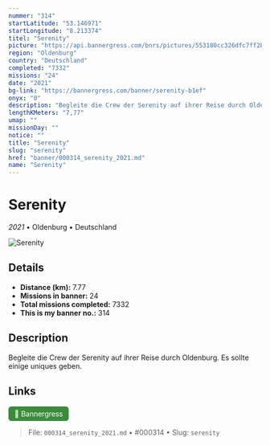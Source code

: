 ```yaml
---
nummer: "314"
startLatitude: "53.146971"
startLongitude: "8.213374"
titel: "Serenity"
picture: "https://api.bannergress.com/bnrs/pictures/553180cc326dfc7ff2b2341d4dacbd9e"
region: "Oldenburg"
country: "Deutschland"
completed: "7332"
missions: "24"
date: "2021"
bg-link: "https://bannergress.com/banner/serenity-b1ef"
onyx: "0"
description: "Begleite die Crew der Serenity auf ihrer Reise durch Oldenburg. Es sollte einige uniques geben."
lengthKMeters: "7,77"
umap: ""
missionDay: ""
notice: ""
title: "Serenity"
slug: "serenity"
href: "banner/000314_serenity_2021.md"
name: "Serenity"
---
```

# Serenity

*2021* • Oldenburg • Deutschland

![Serenity](https://api.bannergress.com/bnrs/pictures/553180cc326dfc7ff2b2341d4dacbd9e)



## Details
- **Distance (km):** 7.77
- **Missions in banner:** 24
- **Total missions completed:** 7332
- **This is my banner no.:** 314



## Description
Begleite die Crew der Serenity auf ihrer Reise durch Oldenburg. Es sollte einige uniques geben.



## Links
<a href="https://bannergress.com/banner/serenity-b1ef" target="_blank" style="display:inline-block;margin-right:8px;padding:6px 12px;background:#3c8b3c;color:#fff;text-decoration:none;border-radius:6px;">🔗 Bannergress</a>



> File: `000314_serenity_2021.md`
> • #000314
> • Slug: `serenity`
